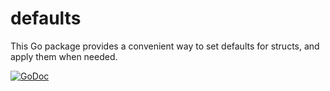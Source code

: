 # defaults

This Go package provides a convenient way to set defaults for structs, and apply them when needed.

[![GoDoc](https://pkg.go.dev/badge/github.com/willoma/defaults)](https://pkg.go.dev/github.com/willoma/defaults)
